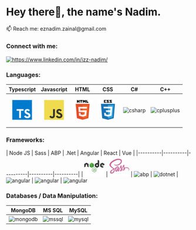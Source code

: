 <h1>Hey there👋, the name's Nadim.</h1>
📫 Reach me: eznadim.zainal@gmail.com
  

<h3 align="left">Connect with me:</h3>
<p align="left">

<a href="https://www.linkedin.com/in/izz-nadim/" target="blank"><img align="center" src="https://raw.githubusercontent.com/rahuldkjain/github-profile-readme-generator/master/src/images/icons/Social/linked-in-alt.svg" alt="https://www.linkedin.com/in/izz-nadim/" height="30" width="40" /></a>
</p>

### Languages:
| Typescript | Javascript | HTML | CSS | C# | C++ |
|----------|----------|----------|----------|----------|----------|
| <p align="center"><img src="https://raw.githubusercontent.com/devicons/devicon/master/icons/typescript/typescript-original.svg" title="Typescript" alt="Typescript" width="55" height="55"/></p> | <p align="center"><img src="https://github.com/devicons/devicon/blob/master/icons/javascript/javascript-original.svg" title="JavaScript" alt="JavaScript" width="55" height="55"/></p> | <img src="https://raw.githubusercontent.com/devicons/devicon/master/icons/html5/html5-original-wordmark.svg" alt="html5" width="55" height="55"/> | <img src="https://raw.githubusercontent.com/devicons/devicon/master/icons/css3/css3-original-wordmark.svg" alt="css3" width="55" height="55"/> | <img src="https://cdn.worldvectorlogo.com/logos/c--4.svg" alt="csharp" width="55" height="55"/> | <img src="https://cdn.worldvectorlogo.com/logos/c.svg" alt="cplusplus" width="55" height="55"/> 

### Frameworks:
| Node JS | Sass | ABP | .Net | Angular | React | Vue |
|----------|----------|----------|----------|----------|
| <img src="https://raw.githubusercontent.com/devicons/devicon/master/icons/nodejs/nodejs-original-wordmark.svg" alt="nodejs" width="55" height="55"/> | <img src="https://raw.githubusercontent.com/devicons/devicon/master/icons/sass/sass-original.svg" alt="sass" width="55" height="55"/>  | <img src="https://cdn.worldvectorlogo.com/logos/abp-framework.svg" alt="abp" width="55" height="55"> | <img src="https://icon.icepanel.io/Technology/svg/.NET-core.svg" alt="dotnet" width="55" height="55"> | <img src ="https://www.svgrepo.com/show/439061/angular.svg" alt="angular" width="55" height="55"> | <img src ="https://cdn.freebiesupply.com/logos/large/2x/react-1-logo-png-transparent.png" alt="angular" width="55" height="55"> | <img src ="https://banner2.cleanpng.com/20180407/qcq/avgrt7wvz.webp" alt="angular" width="55" height="55"> 

### Databases / Data Manipulation:
| MongoDB | MS SQL | MySQL |
|--------|----------|--------|
| <img src="https://cdn.worldvectorlogo.com/logos/mongodb-icon-2.svg" alt="mongodb" width="60" height="55" align="center"/>  | <img src="https://www.svgrepo.com/show/303229/microsoft-sql-server-logo.svg" alt="mssql" width="55" height="55">| <img src="https://www.svgrepo.com/show/303251/mysql-logo.svg" alt="mysql" width="55" height="55"/>
